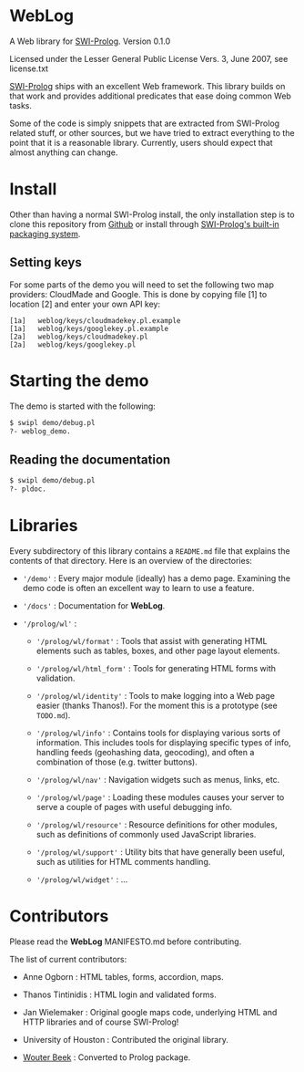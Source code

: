 **WebLog**
==========

A Web library for [SWI-Prolog](http://www.swi-prolog.org).
Version 0.1.0

Licensed under the Lesser General Public License Vers. 3, June 2007,
see license.txt

[SWI-Prolog](http://www.swi-prolog.org) ships with an excellent Web framework.
This library builds on that work and provides additional predicates that ease doing common Web tasks.

Some of the code is simply snippets that are extracted from SWI-Prolog related stuff, or other sources, but we have tried to extract everything to the point that it is a reasonable library.
Currently, users should expect that almost anything can change.



Install
=======

Other than having a normal SWI-Prolog install, the only installation step is to clone this repository from [Github](https://github.com/Anniepoo/weblog) or install through [SWI-Prolog's built-in packaging system](http://www.swi-prolog.org/pack/list).

Setting keys
------------

For some parts of the demo you will need to set the following two map providers: CloudMade and Google.
This is done by copying file [1] to location [2] and enter your own API key:

```
[1a]   weblog/keys/cloudmadekey.pl.example
[1a]   weblog/keys/googlekey.pl.example
[2a]   weblog/keys/cloudmadekey.pl
[2a]   weblog/keys/googlekey.pl
```



Starting the demo
=================

The demo is started with the following:

```bash
$ swipl demo/debug.pl
?- weblog_demo.
```

Reading the documentation
-------------------------

```bash
$ swipl demo/debug.pl
?- pldoc.
```



Libraries
=========

Every subdirectory of this library contains a `README.md` file that explains the contents of that directory.
Here is an overview of the directories:
  
  * `'/demo'` :
  Every major module (ideally) has a demo page.
  Examining the demo code is often an excellent way to learn to use a feature.
  
  * `'/docs'` :
  Documentation for **WebLog**.
  
  * `'/prolog/wl'` :
    * `'/prolog/wl/format'` :
    Tools that assist with generating HTML elements such as tables, boxes, and other page layout elements.
    
    * `'/prolog/wl/html_form'` :
    Tools for generating HTML forms with validation.
    
    * `'/prolog/wl/identity'` :
    Tools to make logging into a Web page easier (thanks Thanos!).
    For the moment this is a prototype (see `TODO.md`).
    
    * `'/prolog/wl/info'` :
    Contains tools for displaying various sorts of information.
    This includes tools for displaying specific types of info, handling feeds (geohashing data, geocoding), and often a combination of those (e.g. twitter buttons).
    
    * `'/prolog/wl/nav'` :
    Navigation widgets such as menus, links, etc.
    
    * `'/prolog/wl/page'` :
    Loading these modules causes your server to serve a couple of pages with useful debugging info.
    
    * `'/prolog/wl/resource'` :
    Resource definitions for other modules, such as definitions of commonly used JavaScript libraries.
    
    * `'/prolog/wl/support'` :
    Utility bits that have generally been useful, such as utilities for HTML comments handling.
    
    * `'/prolog/wl/widget'` :
    ...



Contributors
============

Please read the **WebLog** MANIFESTO.md before contributing.

The list of current contributors:
  
  * Anne Ogborn :
  HTML tables, forms, accordion, maps.
  
  * Thanos Tintinidis :
  HTML login and validated forms.
  
  * Jan Wielemaker :
  Original google maps code, underlying HTML and HTTP libraries and of course SWI-Prolog!
  
  * University of Houston :
  Contributed the original library.
  
  * [Wouter Beek](http://www.wouterbeek.com) :
  Converted to Prolog package.
